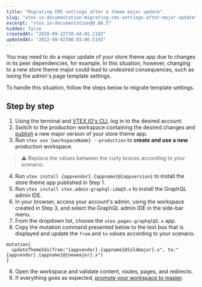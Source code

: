 ```yaml
---
title: "Migrating CMS settings after a theme major update"
slug: "vtex-io-documentation-migrating-cms-settings-after-major-update"
excerpt: "vtex.io-documentation@0.88.5"
hidden: false
createdAt: "2020-09-22T20:44:01.218Z"
updatedAt: "2022-08-02T00:03:06.519Z"
---
```

You may need to do a major update of your store theme app due to changes in its peer dependencies, for example. In this situation, however, changing to a new store theme major could lead to undesired consequences, such as losing the admin's page template settings.

To handle this situation, follow the steps below to migrate template settings.

## Step by step

1.  Using the terminal and [VTEX IO's CLI](https://developers.vtex.com/vtex-developer-docs/docs/vtex-io-documentation-vtex-io-cli-installation-and-command-reference), log in to the desired account.
2. Switch to the production workspace containing the desired changes and [publish](https://developers.vtex.com/vtex-developer-docs/docs/vtex-io-documentation-making-your-new-app-version-publicly-available#step-2---publishing-the-new-app-version) a new major version of your store theme app.
3. Run `vtex use {workspaceName} --production` to **create and use a new** production workspace.

>⚠️ Replace the values between the curly braces according to your scenario.

4. Run `vtex install {appvendor}.{appname}@{appversion}` to install the store theme app published in Step 1.
4. Run `vtex install vtex.admin-graphql-ide@3.x` to install the GraphQL admin IDE.
5. In your browser, access your account's admin, using the workspace created in Step 3, and select the GraphQL admin IDE in the side-bar menu.
6. From the dropdown list, choose the `vtex.pages-graphql@2.x` app.
7. Copy the mutation command presented below to the text box that is displayed and update the `from` and `to` values according to your scenario.

```
mutation{
  updateThemeIds(from:"{appvendor}.{appname}@{oldmajor}.x", to:"{appvendor}.{appname}@{newmajor}.x")
}
```

8. Open the workspace and validate content, routes, pages, and redirects.
9. If everything goes as expected, [promote your workspace to master](https://developers.vtex.com/vtex-developer-docs/docs/vtex-io-documentation-promoting-a-workspace-to-master/).